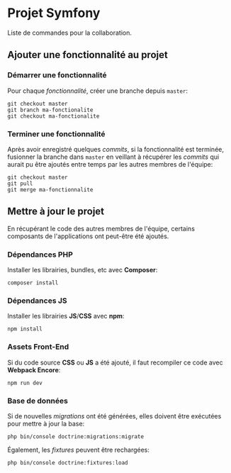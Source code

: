 # Projet Symfony

Liste de commandes pour la collaboration.

## Ajouter une fonctionnalité au projet

### Démarrer une fonctionnalité
Pour chaque *fonctionnalité*, créer une branche depuis `master`:
```shell
git checkout master
git branch ma-fonctionalite
git checkout ma-fonctionalite
```

### Terminer une fonctionnalité
Après avoir enregistré quelques *commits*, si la fonctionnalité est terminée, fusionner la branche dans `master` en veillant à récupérer les *commits* qui aurait pu être ajoutés entre temps par les autres membres de l'équipe:
```shell
git checkout master
git pull
git merge ma-fonctionnalite
```

## Mettre à jour le projet
En récupérant le code des autres membres de l'équipe, certains composants de l'applications ont peut-être été ajoutés.

### Dépendances PHP
Installer les librairies, bundles, etc avec **Composer**:
```shell
composer install
```

### Dépendances JS
Installer les librairies **JS**/**CSS** avec **npm**:
```shell
npm install
```

### Assets Front-End
Si du code source **CSS** ou **JS** a été ajouté, il faut recompiler ce code avec **Webpack Encore**:
```shell
npm run dev
```

### Base de données
Si de nouvelles *migrations* ont été générées, elles doivent être exécutées pour mettre à jour la base:
```shell
php bin/console doctrine:migrations:migrate
```
Également, les *fixtures* peuvent être rechargées:
```shell
php bin/console doctrine:fixtures:load
```
